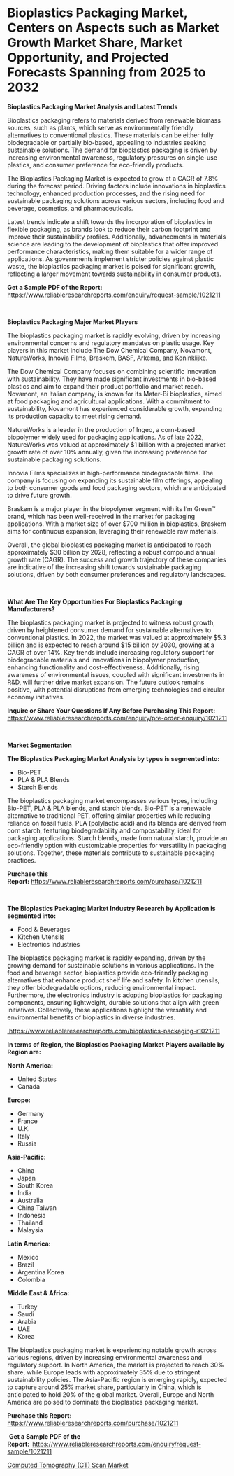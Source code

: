 <p><h1>Bioplastics Packaging Market, Centers on Aspects such as Market Growth Market Share, Market Opportunity, and Projected Forecasts Spanning from 2025 to 2032</h1></p><p><strong>Bioplastics Packaging Market Analysis and Latest Trends</strong></p>
<p><p>Bioplastics packaging refers to materials derived from renewable biomass sources, such as plants, which serve as environmentally friendly alternatives to conventional plastics. These materials can be either fully biodegradable or partially bio-based, appealing to industries seeking sustainable solutions. The demand for bioplastics packaging is driven by increasing environmental awareness, regulatory pressures on single-use plastics, and consumer preference for eco-friendly products.</p><p>The Bioplastics Packaging Market is expected to grow at a CAGR of 7.8% during the forecast period. Driving factors include innovations in bioplastics technology, enhanced production processes, and the rising need for sustainable packaging solutions across various sectors, including food and beverage, cosmetics, and pharmaceuticals. </p><p>Latest trends indicate a shift towards the incorporation of bioplastics in flexible packaging, as brands look to reduce their carbon footprint and improve their sustainability profiles. Additionally, advancements in materials science are leading to the development of bioplastics that offer improved performance characteristics, making them suitable for a wider range of applications. As governments implement stricter policies against plastic waste, the bioplastics packaging market is poised for significant growth, reflecting a larger movement towards sustainability in consumer products.</p></p>
<p><strong>Get a Sample PDF of the Report:&nbsp;</strong> <a href="https://www.reliableresearchreports.com/enquiry/request-sample/1021211?utm_campaign=2296&utm_medium=2&utm_source=Github&utm_content=ia&utm_term=21032025&utm_id=bioplastics-packaging">https://www.reliableresearchreports.com/enquiry/request-sample/1021211</a></p>
<p>&nbsp;</p>
<p><strong>Bioplastics Packaging Major Market Players</strong></p>
<p><p>The bioplastics packaging market is rapidly evolving, driven by increasing environmental concerns and regulatory mandates on plastic usage. Key players in this market include The Dow Chemical Company, Novamont, NatureWorks, Innovia Films, Braskem, BASF, Arkema, and Koninklijke. </p><p>The Dow Chemical Company focuses on combining scientific innovation with sustainability. They have made significant investments in bio-based plastics and aim to expand their product portfolio and market reach. Novamont, an Italian company, is known for its Mater-Bi bioplastics, aimed at food packaging and agricultural applications. With a commitment to sustainability, Novamont has experienced considerable growth, expanding its production capacity to meet rising demand.</p><p>NatureWorks is a leader in the production of Ingeo, a corn-based biopolymer widely used for packaging applications. As of late 2022, NatureWorks was valued at approximately $1 billion with a projected market growth rate of over 10% annually, given the increasing preference for sustainable packaging solutions.</p><p>Innovia Films specializes in high-performance biodegradable films. The company is focusing on expanding its sustainable film offerings, appealing to both consumer goods and food packaging sectors, which are anticipated to drive future growth.</p><p>Braskem is a major player in the biopolymer segment with its I’m Green™ brand, which has been well-received in the market for packaging applications. With a market size of over $700 million in bioplastics, Braskem aims for continuous expansion, leveraging their renewable raw materials.</p><p>Overall, the global bioplastics packaging market is anticipated to reach approximately $30 billion by 2028, reflecting a robust compound annual growth rate (CAGR). The success and growth trajectory of these companies are indicative of the increasing shift towards sustainable packaging solutions, driven by both consumer preferences and regulatory landscapes.</p></p>
<p>&nbsp;</p>
<p><strong>What Are The Key Opportunities For Bioplastics Packaging Manufacturers?</strong></p>
<p><p>The bioplastics packaging market is projected to witness robust growth, driven by heightened consumer demand for sustainable alternatives to conventional plastics. In 2022, the market was valued at approximately $5.3 billion and is expected to reach around $15 billion by 2030, growing at a CAGR of over 14%. Key trends include increasing regulatory support for biodegradable materials and innovations in biopolymer production, enhancing functionality and cost-effectiveness. Additionally, rising awareness of environmental issues, coupled with significant investments in R&D, will further drive market expansion. The future outlook remains positive, with potential disruptions from emerging technologies and circular economy initiatives.</p></p>
<p><strong>Inquire or Share Your Questions If Any Before Purchasing This Report:</strong> <a href="https://www.reliableresearchreports.com/enquiry/pre-order-enquiry/1021211?utm_campaign=2296&utm_medium=2&utm_source=Github&utm_content=ia&utm_term=21032025&utm_id=bioplastics-packaging">https://www.reliableresearchreports.com/enquiry/pre-order-enquiry/1021211</a></p>
<p>&nbsp;</p>
<p><strong>Market Segmentation</strong></p>
<p><strong>The Bioplastics Packaging Market Analysis by types is segmented into:</strong></p>
<p><ul><li>Bio-PET</li><li>PLA & PLA Blends</li><li>Starch Blends</li></ul></p>
<p><p>The bioplastics packaging market encompasses various types, including Bio-PET, PLA & PLA blends, and starch blends. Bio-PET is a renewable alternative to traditional PET, offering similar properties while reducing reliance on fossil fuels. PLA (polylactic acid) and its blends are derived from corn starch, featuring biodegradability and compostability, ideal for packaging applications. Starch blends, made from natural starch, provide an eco-friendly option with customizable properties for versatility in packaging solutions. Together, these materials contribute to sustainable packaging practices.</p></p>
<p><strong>Purchase this Report:&nbsp;</strong><a href="https://www.reliableresearchreports.com/purchase/1021211?utm_campaign=2296&utm_medium=2&utm_source=Github&utm_content=ia&utm_term=21032025&utm_id=bioplastics-packaging">https://www.reliableresearchreports.com/purchase/1021211</a></p>
<p>&nbsp;</p>
<p><strong>The Bioplastics Packaging Market Industry Research by Application is segmented into:</strong></p>
<p><ul><li>Food & Beverages</li><li>Kitchen Utensils</li><li>Electronics Industries</li></ul></p>
<p><p>The bioplastics packaging market is rapidly expanding, driven by the growing demand for sustainable solutions in various applications. In the food and beverage sector, bioplastics provide eco-friendly packaging alternatives that enhance product shelf life and safety. In kitchen utensils, they offer biodegradable options, reducing environmental impact. Furthermore, the electronics industry is adopting bioplastics for packaging components, ensuring lightweight, durable solutions that align with green initiatives. Collectively, these applications highlight the versatility and environmental benefits of bioplastics in diverse industries.</p></p>
<p><a href="https://www.reliableresearchreports.com/bioplastics-packaging-r1021211?utm_campaign=2296&utm_medium=2&utm_source=Github&utm_content=ia&utm_term=21032025&utm_id=bioplastics-packaging">&nbsp;https://www.reliableresearchreports.com/bioplastics-packaging-r1021211</a></p>
<p><strong>In terms of Region, the Bioplastics Packaging Market Players available by Region are:</strong></p>
<p>
    <p> <strong> North America: </strong>
        <ul>
            <li>United States</li>
            <li>Canada</li>
        </ul>
        </p> 
    <p> <strong> Europe: </strong>
        <ul>
            <li>Germany</li>
            <li>France</li>
            <li>U.K.</li>
            <li>Italy</li>
            <li>Russia</li>
        </ul>
        </p> 
    <p> <strong> Asia-Pacific: </strong>
        <ul>
            <li>China</li>
            <li>Japan</li>
            <li>South Korea</li>
            <li>India</li>
            <li>Australia</li>
            <li>China Taiwan</li>
            <li>Indonesia</li>
            <li>Thailand</li>
            <li>Malaysia</li>
        </ul>
        </p> 
    <p> <strong> Latin America: </strong>
        <ul>
            <li>Mexico</li>
            <li>Brazil</li>
            <li>Argentina Korea</li>
            <li>Colombia</li>
        </ul>
        </p> 
    <p> <strong> Middle East & Africa: </strong>
        <ul>
            <li>Turkey</li>
            <li>Saudi</li>
            <li>Arabia</li>
            <li>UAE</li>
            <li>Korea</li>
        </ul>
    </p>
    </p>
<p><p>The bioplastics packaging market is experiencing notable growth across various regions, driven by increasing environmental awareness and regulatory support. In North America, the market is projected to reach 30% share, while Europe leads with approximately 35% due to stringent sustainability policies. The Asia-Pacific region is emerging rapidly, expected to capture around 25% market share, particularly in China, which is anticipated to hold 20% of the global market. Overall, Europe and North America are poised to dominate the bioplastics packaging market.</p></p>
<p><strong>Purchase this Report: </strong><a href="https://www.reliableresearchreports.com/purchase/1021211?utm_campaign=2296&utm_medium=2&utm_source=Github&utm_content=ia&utm_term=21032025&utm_id=bioplastics-packaging">https://www.reliableresearchreports.com/purchase/1021211</a></p>
<p>&nbsp;<strong>Get a Sample PDF of the Report:&nbsp;&nbsp;</strong><a href="https://www.reliableresearchreports.com/enquiry/request-sample/1021211?utm_campaign=2296&utm_medium=2&utm_source=Github&utm_content=ia&utm_term=21032025&utm_id=bioplastics-packaging">https://www.reliableresearchreports.com/enquiry/request-sample/1021211</a></p>
<p><strong></strong></p>
<p><p><a href="https://github.com/oslieselotte2192/Market-Research-Report-List-1/blob/main/computed-tomography-ct-scan-market.md?utm_campaign=2296&utm_medium=2&utm_source=Github&utm_content=ia&utm_term=21032025&utm_id=bioplastics-packaging">Computed Tomography (CT) Scan Market</a></p></p>